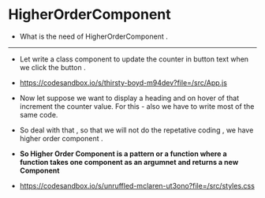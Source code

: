 # HigherOrderComponent

- What is the need of HigherOrderComponent .

---

- Let write a class component to update the counter in button text when we click the button .

- https://codesandbox.io/s/thirsty-boyd-m94dev?file=/src/App.js

- Now let suppose we want to display a heading and on hover of that increment the counter value. For this - also we have to write most of the same code.

- So deal with that , so that we will not do the repetative coding , we have higher order component .

- **So Higher Order Component is a pattern or a function where a function takes one component as an argumnet and returns a new Component**

- https://codesandbox.io/s/unruffled-mclaren-ut3ono?file=/src/styles.css
